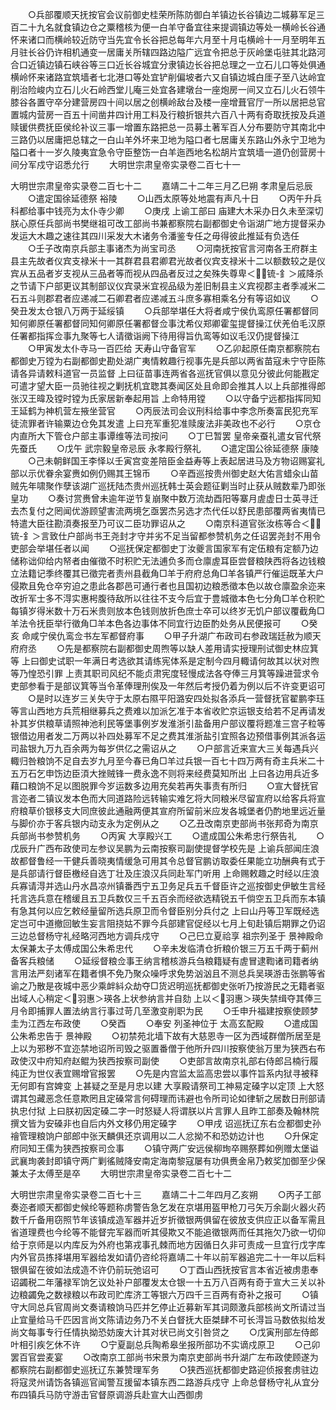 <!-- { "loadSidebar": true } -->
　　○兵部覆顺天抚按官会议前御史桂荣所陈防御白羊镇边长谷镇边二城募军足三百二十九名就食镇边仓之粟稽核为便一白羊守备宜往来提调镇边等处一横岭长谷通怀来诸口而横岭较近防守当先宜令长谷把总每年六月至十月屯横岭十一月至明年五月驻长谷仍许相机通变一居庸关所辖四路边隘广远宜令把总于灰岭堡屯驻其北路河合口近镇边镇石峡谷等三口近长谷城宜分隶镇边长谷把总理之一立石儿口等处俱通横岭怀来诸路宜筑墙者七北港口等处宜铲削偏坡者六又自镇边城白厓子至八达岭宜削治险峻内立石儿火石岭西堂儿庵三处宜各建墩台一座炮房一间又立石儿火石领牛膝谷各置守卒分建营房四十间以居之创横岭敌台及楼一座增葺官厅一所以居把总官置城内营房一百五十间凿井四计用工料及行粮折银共六百八十两有奇取抚按及兵道赎锾供费抚臣侯纶补议三事一增置东路把总一员募土著军百人分布要防守其南北中三路仍以居庸把总辖之一白山羊外坏来卫地为隘口者七居庸关东路山外永宁卫地为隘口者十一岁久陵夷宜急令守臣整饬一白羊迤西地名松胡片宜筑墙一道仍创营房十间分军戍守诏悉允行
　　大明世宗肃皇帝实录卷二百七十一


大明世宗肃皇帝实录卷二百七十二
　　嘉靖二十二年三月乙巳朔  孝肃皇后忌辰
　　○遣定国徐延德祭  裕陵
　　○山西太原等处地震有声凡十日
　　○丙午升兵科都给事中钱亮为太仆寺少卿
　　○庚戌  上谕工部曰  庙建大木采办日久未至深切朕心原任兵部尚书樊继祖可改工部尚书兼都察院右副都御史令诣湖广地方提督采办发运大木趣之速往其四川采发大木诸务令潘鉴专任之毋得彼此推延有负选任
　　○壬子改南京兵部主事诸杰为尚宝司丞
　　○河南抚按官言河南各王府群主县主先故者仪宾支禄米十一其群君县君卿君光故者仪宾支禄米十二以额数较之是仪宾从五品者岁支视从三品者等而视从四品者反过之矣殊失尊卑＜锍-釒＞戚降杀之节请下户部更议其制部议仪宾录米宜视品级为差旧制县主义宾视郡主者季减米二石五斗则郡君者应递减二石卿君者应递减五斗庶多寡相乘名分有等诏如议
　　○癸丑发太仓银八万两于延绥镇
　　○兵部举堪任大将者咸宁侯仇鸾原任署都督同知何卿原任署都督同知何卿原任署都督佥事沈希仪郑卿霍玺提督操江伏羌伯毛汉原任署都指挥佥事九聚等七人请徵诣阙下待用得旨仇鸾等如议毛汉仍提督操江
　　○甲寅发太仆寺马一百匹给  天寿山守备官军
　　○乙卯起原任南京都察院右都御史万镗为右副都御史勘处湖广夷情敕趣行视事先是兵部以两省苗寇未宁守臣陈请各异请敕科道官一员监督  上曰征苗事连两省各巡抚官俱以意见分彼此何能戡定可遣才望大臣一员驰往视之剿抚机宜聦其奏闻区处且命即会推其人以上兵部推得郎张汉王暐及镗时镗为氏家居新奉起用旨  上命特用镗
　　○以守备宁远都指挥同知王延鹤为神机营左掖坐营官
　　○丙辰法司会议刑科给事中李念所奏富民犯充军徒流罪者许输粟边仓免其发遣  上曰充军重犯准赎废法非美政也不必行
　　○京仓内直所大下管仓户部主事谭维等法司按问
　　○丁巳暂罢  皇帝亲蚕礼遣女官代祭先蚕氏
　　○戊午  武宗毅皇帝忌辰  永孝殿行祭礼
　　○遣定国公徐延德祭  康陵
　　○己未朝鲜国王李怿以壬寅宫变差陪臣金益寿等上表起居进马及方物诏赐宴礼部以示优眷余宴赉如例仍赐其王锦币
　　○辛酉巡按贵州御史赵大佑言蜡汆山苗贼先年啸聚作孽该湖广巡抚陆杰贵州巡抚韩士英会题征剿当时止获从贼数辈乃即张皇功
　　○奏讨赏赉曾未逾年逆节复崩聚中数万流劫酉阳等寨月虗虚日士英寻迁去杰复付之罔闻优游顾望害流两境乞亟罢杰另选才杰代任以舒民患部覆两省夷情已特遣大臣往勘湏奏报至乃可议二臣功罪诏从之
　　○南京科道官张汝栋等合＜锍-釒＞言致仕户部尚书王尧封才守并劣不足当留都参赞机务之任诏罢尧封不用令吏部会举堪任者以闻
　　○巡抚保定都御史丁汝夔言国家军有定伍粮有定额乃边储称诎仰给内帑者由催徵不时积贮无法逋负多而仓廪虗耳臣尝督粮陕西将各边钱粮立法籍记季终覆其已徵完者责州县截角□羊于府府总角□羊各镇严行催运既革大户侵欺且免仓卒穷迫之患此各郡邑可通行者也且国初边粮悉徵本色以故仓廪盈余迩来改折军士多不淂实惠枵腹待敌所以往往不支今后宜于豊城徵本色七分角□羊仓积贮每镇岁得米数十万石米贵则放本色钱则放折色庶士卒可以终岁无饥户部议覆截角□羊法令抚臣举行徵角□羊本色各边事体不同宜行边臣酌处务从民便报可
　　○癸亥  命咸宁侯仇鸾佥书左军都督府事
　　○甲子升湖广布政司右参政瑞廷赦为顺天府府丞
　　○先是都察院右副都御史周煦等以缺人差用请实授理刑试御史林应箕等  上曰御史试职一年满日考选欲其请练宪体系是定制今四月輙请何故其以状对煦等乃惶恐引罪  上责其职司风纪不能贞肃宪度轻慢成法各夺俸三月箕等躁进营求令吏部参看于是部议箕等当令革俸理刑俟及一年然后考授仍着为例以后不许变更诏可
　　○是时以连岁三关失守于太原右隰平阳潞安四处拟各添兵一营督抚官翟鹏李珏等言山西地方兵荒相继募兵之费难以加派乞准于本省收贮京运银支给若不足再请发补其岁供粮草请照神池利民等堡事例岁发淮浙引盐备用户部议覆将题准三宫子粒等银借边用者发二万两以补四处募军不足之费其淮浙盐引宜照各边预借事例其派各运司盐银九万九百余两为每岁供亿之需诏从之
　　○户部言近来宣大三关每遇兵兴輙归咎粮饷不足自去岁九月至今春已角□羊过兵银一百七十四万两有奇主兵米二十五万石乞申饬边臣湏大挫贼锋一费永逸不则将来经费莫知所出  上曰各边用兵近多藉口粮饷不足以图脱罪今岁运数多边用充矣若再失事责有所归
　　○宣大督抚官言迩者二镇议发本色而大同道路险远转输实难乞将大同粮米尽留宣府以给客兵将宣府粮草价银移支大同庶彼此通融两便其宣府所留前米应发各城堡者仍酌地里远近量与脚价亦于客兵银内动支永为定例从之
　　○乙丑改南京吏部尚书张邦奇为南京兵部尚书参赞机务
　　○丙寅  大享殿兴工
　　○遣成国公朱希忠行祭告礼
　　○戊辰升广西布政使司左参议吴鹏为云南按察司副使提督学校先是  上谕兵部闻庄浪故都督鲁经一干健兵善晓夷情缓急可用其令总督官鹏访取委任果能立功酬典有式于是兵部请行督臣檄经自选丁壮及庄浪汉兵同赴军门听用  上命赐敕趣之时经以庄浪兵寡请淂并选山丹水昌凉州镇番西宁五卫务足兵五千督臣许之巡按御史伊敏生言经托言选兵意在稽缓且五卫兵数仅三千五百余而经欲选精锐五千倘空五卫兵而东本镇有急其何以应乞敕经量留所选兵原卫而令督臣别分兵付之  上曰山丹等卫军既经选定岂可中道撤回敏生妄言阻挠姑不罪今兵部建官促经以七月上旬赴镇后期罪之仍诏三边总督杨守礼经略河西地方调兵戍守
　　○己巳立夏祫享  祖宗列圣于  景神殿命太保兼太子太傅成国公朱希忠代
　　○辛未发临清仓折粮价银三万五千两于蓟州备客兵粮储
　　○延绥督粮佥事王纳言稽核游兵刍粮籍疑有虗冒逮鞫诸司籍者纳言用法严刻诸军在籍者惧不免乃聚众噪呼求免势汹汹且不测总兵吴瑛游击张鹏等省谕之乃散是夜城中恶少乘衅紏众劫夺□货迟明巡抚都御史张听乃按游民之无籍者驱出域人心稍定＜羽惠＞瑛各上状参纳言并自劾  上以＜羽惠＞瑛失禁缉夺其俸三月令即捕罪人置法纳言行事过苛几至激变削职为民
　　○壬申升福建按察使顾梦圭为江西左布政使
　　○癸酉
　　○奉安  列圣神位于  太高玄配殿
　　○遣成国公朱希忠告于  景神殿
　　○初禁苑北墙下故有大慈恩寺一区为西域群僧所居至是  上以为邪秽不宜迩禁地诏所司毁之驱置番僧于他所升四川按察使翁万里为狭西右布政使汉中府知府赵鲲为狭西按察司副使
　　○吏部言故南京礼部右侍郎吕楠行履纯正为世仪表宜赐增官报罢
　　○先是内宫监太监高忠尝以事忤旨系内狱寻被释无何即有宫婢变  上甚疑之至是月忠以建  大享殿请祭司工神易定磉字以定顶  上大怒谓其包藏恶念任意欺罔且定磉常言何碍理而讳避也令所司论如律斩之居数日刑部请执忠付狱  上曰朕初因定磉二字一时怒疑人将谓朕以片言罪人且昨工部奏及翰林院撰文皆为安磉非也自后内外文移仍用定磉字
　　○甲戌  诏巡抚辽东右佥都御史孙禬管理粮饷户部郎中张天麟俱还京调用以二人忿拗不和恐妨边计也
　　○升保定府同知王儒为狭西按察司佥事
　　○镇守两广安远侯柳珣卒赐祭葬如例赠太堡谥武襄珣袭封即镇守两广剿徭贼降安南定海南黎寇屡有功俱赉金帛乃敕奖加御至少保兼太子太傅至是卒
　　大明世宗肃皇帝实录卷二百七十二


大明世宗肃皇帝实录卷二百七十三
　　嘉靖二十二年四月乙亥朔
　　○丙子工部奏迩者顺天都御史候纶等题称虏警告急乞发在京堪用盔甲枪刀弓矢万余副火器火药数千斤备用窃照节年该镇成造军器并近岁折徵银两俱留在彼放支供应正以备军需且省道理费也今纶等不能督完军器而听其侵欺又不能追徵银两而任其拖欠乃欲一切仰给于京师是以内库反为外府也第戎事孔棘而地方因循日久非可责成一旦宜行戊字库内外官员拣择堪用军器给发如请仍咨纶将嘉靖二十年以前军器追完二十一年以后料银俱留在彼如法成造不许仍前玩弛诏可
　　○丁酉山西抚按官言本省近被虏患奉诏蠲税二年藩禄军饷乞议处补户部覆发太仓银一十五万八百两有奇于宣大三关以补边粮蠲免之数禄粮以布政司贮库济工等银六万四千三百两有奇补之报可
　　○镇守大同总兵官周尚文奏请粮饷马匹并乞停止近募新军其词颇激兵部核尚文所请过当止宜量给马千匹因言尚文陈请边务乃不关白督抚大臣桀肆不可长淂旨马数依拟给发尚文每事专行任情执拗恐妨废大计其对状已尚文引咎贷之
　　○戊寅刑部左侍郎叶相引疾乞休不许
　　○宁夏副总兵陶希皋坐报所部功不实谪戍原卫
　　○己卯罢百官尝麦宴
　　○改南京工部尚书宋景为南京吏部尚书升湖广左布政使顾遂为都察院右副都御史巡抚辽东兼赞理军务
　　○狭西巡抚都御史路迎侦报套虏驻边将寇灵州请饬各镇巡官闻警互援留本镇东西二路游兵戍守  上命总督杨守礼从宜分布四镇兵马防守游击官督原调游兵赴宣大山西御虏
